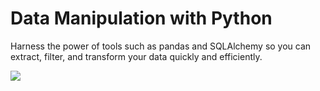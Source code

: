 # Data Manipulation with Python
Harness the power of tools such as pandas and SQLAlchemy so you can extract, filter, and transform your data quickly and efficiently. 

<img src = 'https://assets.datacamp.com/production/tracks/14/badges/original/Data_Manipulation_2x.png?1555407912'>
